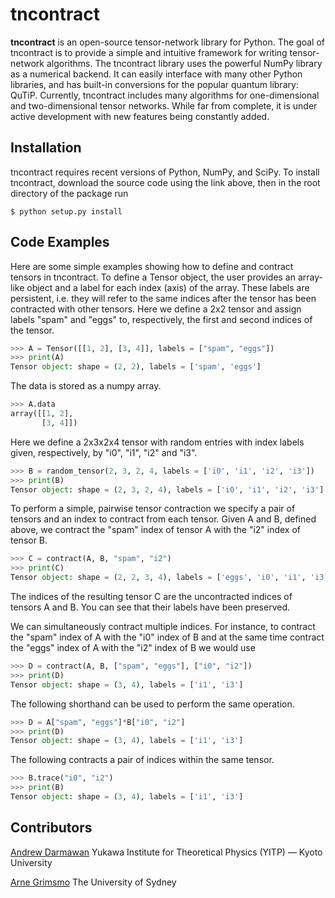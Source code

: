 # tncontract
**tncontract** is an open-source tensor-network library for Python. The goal of tncontract is to provide a simple and intuitive framework for writing tensor-network algorithms. The tncontract library uses the powerful NumPy library as a numerical backend. It can easily interface with many other Python libraries, and has built-in conversions for the popular quantum library: QuTiP. Currently, tncontract includes many algorithms for one-dimensional and two-dimensional tensor networks. While far from complete, it is under active development with new features being constantly added.

## Installation

tncontract requires recent versions of Python, NumPy, and SciPy. To install tncontract, download the source code using the link above, then in the root directory of the package run

```shell
$ python setup.py install
```

## Code Examples

Here are some simple examples showing how to define and contract tensors in tncontract. To define a Tensor object, the user provides an array-like object and a label for each index (axis) of the array. These labels are persistent, i.e. they will refer to the same indices after the tensor has been contracted with other tensors. Here we define a 2x2 tensor and assign labels "spam" and "eggs" to, respectively, the first and second indices of the tensor.
```python
>>> A = Tensor([[1, 2], [3, 4]], labels = ["spam", "eggs"])
>>> print(A)
Tensor object: shape = (2, 2), labels = ['spam', 'eggs']
```
The data is stored as a numpy array.
```python
>>> A.data
array([[1, 2],
       [3, 4]])
```

Here we define a 2x3x2x4 tensor with random entries with index labels given, respectively, by "i0", "i1", "i2" and "i3".
```python 
>>> B = random_tensor(2, 3, 2, 4, labels = ['i0', 'i1', 'i2', 'i3'])
>>> print(B)
Tensor object: shape = (2, 3, 2, 4), labels = ['i0', 'i1', 'i2', 'i3']
```

To perform a simple, pairwise tensor contraction we specify a pair of tensors and an index to contract from each tensor. Given A and B, defined above, we contract the "spam" index of tensor A with the "i2" index of tensor B.

```python
>>> C = contract(A, B, "spam", "i2")
>>> print(C)
Tensor object: shape = (2, 2, 3, 4), labels = ['eggs', 'i0', 'i1', 'i3']
```
The indices of the resulting tensor C are the uncontracted indices of tensors A and B. You can see that their labels have been preserved. 

We can simultaneously contract multiple indices. For instance, to contract the "spam" index of A with the "i0" index of B and at the same time contract the "eggs" index of A with the "i2" index of B we would use
```python
>>> D = contract(A, B, ["spam", "eggs"], ["i0", "i2"])
>>> print(D)
Tensor object: shape = (3, 4), labels = ['i1', 'i3']
```
The following shorthand can be used to perform the same operation.
```python
>>> D = A["spam", "eggs"]*B["i0", "i2"]
>>> print(D)
Tensor object: shape = (3, 4), labels = ['i1', 'i3']
```
The following contracts a pair of indices within the same tensor.
```python
>>> B.trace("i0", "i2")
>>> print(B)
Tensor object: shape = (3, 4), labels = ['i1', 'i3']
```

## Contributors

[Andrew Darmawan](https://github.com/andrewdarmawan) Yukawa Institute for Theoretical Physics (YITP) — Kyoto University

[Arne Grimsmo](https://github.com/arnelg) The University of Sydney
